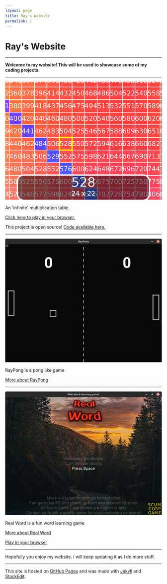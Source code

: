 ```yaml
---
layout: page
title: Ray's Website
permalink: /
---
```


# Ray's Website

---

**Welcome to my website! This will be used to showcase some of my coding projects.**

---
![](https://raw.githubusercontent.com/RayTheNoob/Infinite-Multiplication-Table/main/multiplicationS1.png)

An 'infinite' multiplication table. 

[Click here to play in your browser.](https://raythenoob.github.io/website/pages/imt/index.html)

This project is open source! [Code available here.](https://github.com/RayTheNoob/Infinite-Multiplication-Table)

---
![ ](https://raw.githubusercontent.com/RayTheNoob/website/main/pages/rayPong/rpscreenshot.png)

RayPong is a pong like game

[More about RayPong](https://raythenoob.github.io/website/rayPong)

---
![Real Word](https://raw.githubusercontent.com/RayTheNoob/real-word/main/assets/Screenshot1.png)

Real Word is a fun word learning game

[More about Real Word](https://raythenoob.github.io/website/real-word)

[Play in your browser](https://raythenoob.github.io/website/pages/real-word/play/)

---
Hopefully you enjoy my website. I will keep updating it as I do more stuff.

---
This site is hosted on [GitHub Pages](https://github.io/) and was made with [Jekyll](https://jekyllrb.com/) and [StackEdit](https://stackedit.io/).
